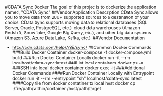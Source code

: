 #CDATA Sync Docker
The goal of this projec is to dockerize the application named, "CDATA Sync"
##Vendor Application Description
CData Sync allows you to move data from 200+ supported sources to a destination of your choice. CData Sync supports moving data to relational databases (SQL Server, Oracle, PostgreSQL, etc.), cloud data warehouses (Amazon Redshift, Snowflake, Google Big Query, etc.), and other big data systems (Amazon S3, Azure Data Lake, Kafka, etc.).
##Vendor Documentation
* http://cdn.cdata.com/help/ASE/sync/
##Common Docker Commands
###Build Docker Container
docker-compose -f docker-compose.yml build
###Run Docker Container Locally
docker run -it --rm localhost/cdata-sync:latest
###List local containers
docker ps -a
###SSH into local docker container
docker exec -it <container-id>
###Additional Docker Commands
####Run Docker Container Locally with Entrypoint
docker run -it --rm --entrypoint "sh" localhost/cdata-sync:latest
####Copy file from docker contatiner to local host
docker cp <container-id>:/file/path/within/container /host/path/target